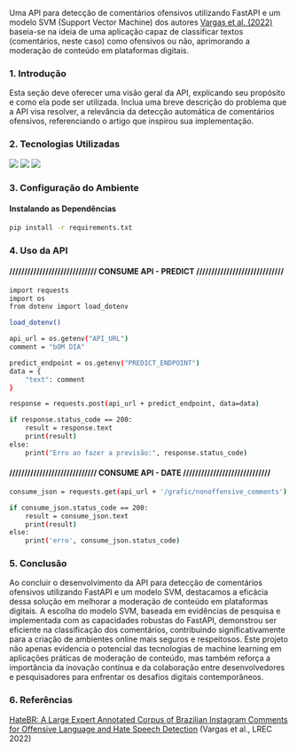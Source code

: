 Uma API para detecção de comentários ofensivos utilizando FastAPI e um modelo SVM (Support Vector Machine) dos autores [Vargas et al. (2022)](https://aclanthology.org/2022.lrec-1.777) baseia-se na ideia de uma aplicação capaz de classificar textos (comentários, neste caso) como ofensivos ou não, aprimorando a moderação de conteúdo em plataformas digitais.

### 1. Introdução

Esta seção deve oferecer uma visão geral da API, explicando seu propósito e como ela pode ser utilizada. Inclua uma breve descrição do problema que a API visa resolver, a relevância da detecção automática de comentários ofensivos, referenciando o artigo que inspirou sua implementação.

### 2. Tecnologias Utilizadas

<img src="https://img.shields.io/badge/Python-3776AB?style=for-the-badge&logo=python&logoColor=white">
<img src="https://img.shields.io/badge/FastAPI-51bd9c?style=for-the-badge&logo=fastapi&logoColor=white">
<img src="https://img.shields.io/badge/scikit-learn-3776AB?style=for-the-badge&logo=scikit-learn&logoColor=orange">

### 3. Configuração do Ambiente

#### Instalando as Dependências

```bash
pip install -r requirements.txt 
```

### 4. Uso da API

#### ///////////////////////////// CONSUME API - PREDICT /////////////////////////////

```bash
import requests
import os
from dotenv import load_dotenv

load_dotenv()

api_url = os.getenv("API_URL")
comment = "bOM DIA"

predict_endpoint = os.getenv("PREDICT_ENDPOINT")
data = {
    "text": comment
}

response = requests.post(api_url + predict_endpoint, data=data)

if response.status_code == 200:
    result = response.text
    print(result)
else:
    print("Erro ao fazer a previsão:", response.status_code)

```

#### ///////////////////////////// CONSUME API - DATE /////////////////////////////

```bash
consume_json = requests.get(api_url + '/grafic/nonoffensive_comments')

if consume_json.status_code == 200:
    result = consume_json.text
    print(result)
else:
    print('erro', consume_json.status_code)
```

### 5. Conclusão

Ao concluir o desenvolvimento da API para detecção de comentários ofensivos utilizando FastAPI e um modelo SVM, destacamos a eficácia dessa solução em melhorar a moderação de conteúdo em plataformas digitais. A escolha do modelo SVM, baseada em evidências de pesquisa e implementada com as capacidades robustas do FastAPI, demonstrou ser eficiente na classificação dos comentários, contribuindo significativamente para a criação de ambientes online mais seguros e respeitosos. Este projeto não apenas evidencia o potencial das tecnologias de machine learning em aplicações práticas de moderação de conteúdo, mas também reforça a importância da inovação contínua e da colaboração entre desenvolvedores e pesquisadores para enfrentar os desafios digitais contemporâneos.

### 6. Referências

[HateBR: A Large Expert Annotated Corpus of Brazilian Instagram Comments for Offensive Language and Hate Speech Detection](https://aclanthology.org/2022.lrec-1.777) (Vargas et al., LREC 2022)
